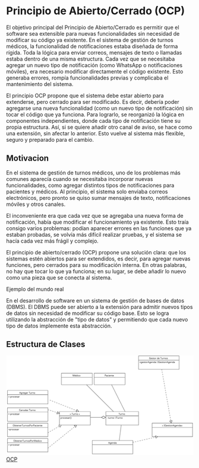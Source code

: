 # Principio de Abierto/Cerrado (OCP)


El objetivo principal del Principio de Abierto/Cerrado es permitir que el software sea extensible para nuevas funcionalidades sin necesidad de modificar su código ya existente.
  En el sistema de gestión de turnos médicos, la funcionalidad de notificaciones estaba diseñada de forma rígida. Toda la lógica para enviar correos, mensajes de texto o llamadas estaba dentro de una misma estructura. Cada vez que se necesitaba agregar un nuevo tipo de notificación (como WhatsApp o notificaciones móviles), era necesario modificar directamente el código existente. Esto generaba errores, rompía funcionalidades previas y complicaba el mantenimiento del sistema.

El principio OCP propone que el sistema debe estar abierto para extenderse, pero cerrado para ser modificado. Es decir, debería poder agregarse una nueva funcionalidad (como un nuevo tipo de notificación) sin tocar el código que ya funciona. Para lograrlo, se reorganizó la lógica en componentes independientes, donde cada tipo de notificación tiene su propia estructura. Así, si se quiere añadir otro canal de aviso, se hace como una extensión, sin afectar lo anterior. Esto vuelve al sistema más flexible, seguro y preparado para el cambio.

## Motivacion
En el sistema de gestión de turnos médicos, uno de los problemas más comunes aparecía cuando se necesitaba incorporar nuevas funcionalidades, como agregar distintos tipos de notificaciones para pacientes y médicos. Al principio, el sistema solo enviaba correos electrónicos, pero pronto se quiso sumar mensajes de texto, notificaciones móviles y otros canales.

El inconveniente era que cada vez que se agregaba una nueva forma de notificación, había que modificar el funcionamiento ya existente. Esto traía consigo varios problemas: podían aparecer errores en las funciones que ya estaban probadas, se volvía más difícil realizar pruebas, y el sistema se hacía cada vez más frágil y complejo.

El principio de abierto/cerrado (OCP) propone una solución clara: que los sistemas estén abiertos para ser extendidos, es decir, para agregar nuevas funciones, pero cerrados para su modificación interna. En otras palabras, no hay que tocar lo que ya funciona; en su lugar, se debe añadir lo nuevo como una pieza que se conecta al sistema.

Ejemplo del mundo real

En el desarrollo de software en un sistema de gestión de bases de datos (DBMS). El DBMS puede ser abierto a la extensión para admitir nuevos tipos de datos sin necesidad de modificar su código base. Esto se logra utilizando la abstracción de "tipo de datos" y permitiendo que cada nuevo tipo de datos implemente esta abstracción.

## Estructura de Clases
![SolidOcp](ocp.png)
[OCP](https://drive.google.com/file/d/1zbCc4-IQe8Mh6bt_k6AOmy6T_MoD2QwO/view?usp=sharing)
